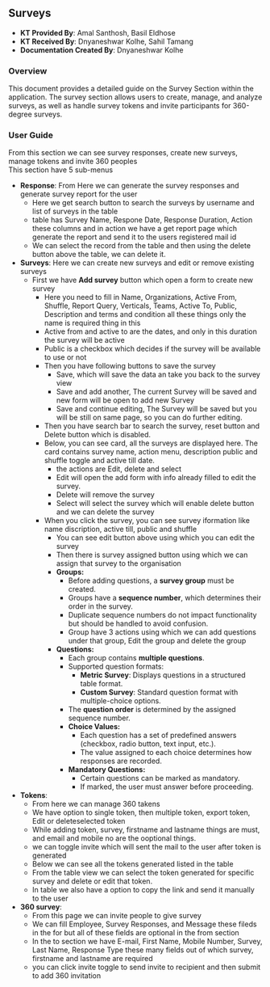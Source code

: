 ## Surveys
+ **KT Provided By**: Amal Santhosh, Basil Eldhose
+ **KT Received By**: Dnyaneshwar Kolhe, Sahil Tamang
+ **Documentation Created By**: Dnyaneshwar Kolhe
### Overview
This document provides a detailed guide on the Survey Section within the application. The survey section allows users to create, manage, and analyze surveys, as well as handle survey tokens and invite participants for 360-degree surveys.
### User Guide
From this section we can see survey responses, create new surveys, manage tokens and invite 360 peoples\
This section have 5 sub-menus
  - **Response**: From Here we can generate the survey responses and generate survey report for the user
    - Here we get search button to search the surveys by username and list of surveys in the table
    - table has Survey Name, Respone Date, Response Duration, Action these columns and in action we have a get report page which generate the report and send it to the users registered mail id
    - We can select the record from the table and then using the delete button above the table, we can delete it.
  - **Surveys**: Here we can create new surveys and edit or remove existing surveys
    - First we have **Add survey** button which open a form to create new survey
      - Here you need to fill in Name, Organizations, Active From, Shuffle, Report Query, Verticals, Teams, Active To, Public, Description and terms and condition all these things only the name is required thing in this
      - Active from and active to are the dates, and only in this duration the survey will be active
      - Public is a checkbox which decides if the survey will be available to use or not
      - Then you have following buttons to save the survey
        - Save, which will save the data an take you back to the survey view 
        - Save and add another, The current Survey will be saved and new form will be open to add new Survey
        - Save and continue editing, The Survey will be saved but you will be still on same page, so you can do further editing.
      - Then you have search bar to search the survey, reset button and Delete button which is disabled.
      - Below, you can see card, all the surveys are displayed here. The card contains survey name, action menu, description public and shuffle toggle and active till date.
        - the actions are Edit, delete and select
        - Edit will open the add form with info already filled to edit the survey.
        - Delete will remove the survey
        - Select will select the survey which will enable delete button and we can delete the survey
      - When you click the survey, you can see survey iformation like name discription, active till, public and shuffle
        - You can see edit button above using which you can edit the survey
        - Then there is survey assigned button using which we can assign that survey to the organisation
        - **Groups:**
          - Before adding questions, a **survey group** must be created.
          - Groups have a **sequence number**, which determines their order in the survey.
          - Duplicate sequence numbers do not impact functionality but should be handled to avoid confusion.
          - Group have 3 actions using which we can add questions under that group, Edit the group and delete the group
        - **Questions:**
          - Each group contains **multiple questions**.
          - Supported question formats:
            - **Metric Survey**: Displays questions in a structured table format.
            - **Custom Survey**: Standard question format with multiple-choice options.
          - The **question order** is determined by the assigned sequence number.
          - **Choice Values:**
            - Each question has a set of predefined answers (checkbox, radio button, text input, etc.).
            - The value assigned to each choice determines how responses are recorded.
          - **Mandatory Questions:**
            - Certain questions can be marked as mandatory.
            - If marked, the user must answer before proceeding.
- **Tokens**:
  - From here we can manage 360 takens
  - We have option to single token, then multiple token, export token, Edit or deleteselected token
  - While adding token, survey, firstname and lastname things are must, and email and mobile no are the ooptional things.
  - we can toggle invite which will sent the mail to the user after token is generated
  - Below we can see all the tokens generated listed in the table
  - From the table view we can select the token generated for specific survey and delete or edit that token.
  - In table we also have a option to copy the link and send it manually to the user
- **360 survey**:
  - From this page we can invite people to give survey
  - We can fill Employee, Survey Responses, and Message these fileds in the for but all of these fields are optional in the from section
  - In the to section we have E-mail, First Name, Mobile Number, Survey, Last Name, Response Type these many fields out of which survey, firstname and lastname are required
  - you can click invite toggle to send invite to recipient and then submit to add 360 invitation
